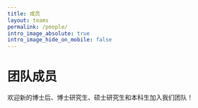 ```yaml
---
title: 成员
layout: teams
permalink: /people/
intro_image_absolute: true
intro_image_hide_on_mobile: false
---
```


# 团队成员

欢迎新的博士后、博士研究生、硕士研究生和本科生加入我们团队！
